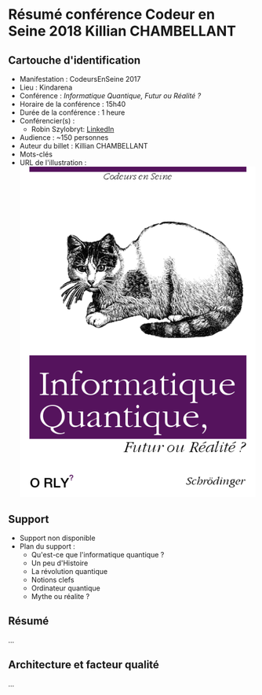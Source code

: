 # Résumé conférence Codeur en Seine 2018 Killian CHAMBELLANT

## Cartouche d'identification

 - Manifestation : CodeursEnSeine 2017
 - Lieu : Kindarena
 - Conférence : *Informatique Quantique, Futur ou Réalité ?*
 - Horaire de la conférence : 15h40
 - Durée de la conférence : 1 heure
 - Conférencier(s) :
   - Robin Szylobryt: [LinkedIn](https://www.linkedin.com/in/robin-szylobryt-02b656160/?originalSubdomain=fr)
 - Audience : ~150 personnes
 - Auteur du billet : Killian CHAMBELLANT
 - Mots-clés
 - URL de l'illustration : ![Illustration conférence informatique quantique](cover.png)

## Support
 - Support non disponible
 - Plan du support :
   * Qu'est-ce que l'informatique quantique ?
   * Un peu d'Histoire
   * La révolution quantique
   * Notions clefs
   * Ordinateur quantique
   * Mythe ou réalite ?

## Résumé
...

## Architecture et facteur qualité
...
